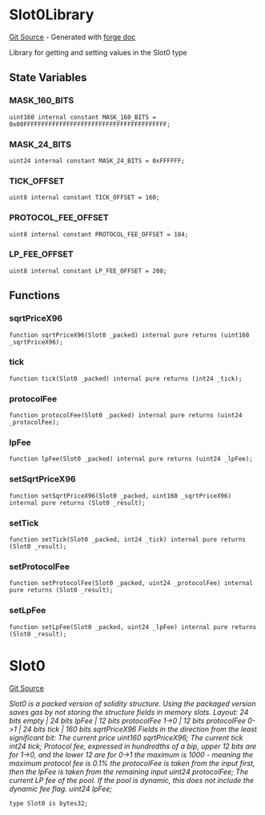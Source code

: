 # Slot0Library
[Git Source](https://github.com/uniswap/v4-core/blob/d4185626c68e29de37023e453623d44cb9c12b51/src/types/Slot0.sol) - Generated with [forge doc](https://book.getfoundry.sh/reference/forge/forge-doc)

Library for getting and setting values in the Slot0 type


## State Variables
### MASK_160_BITS

```solidity
uint160 internal constant MASK_160_BITS = 0x00FFFFFFFFFFFFFFFFFFFFFFFFFFFFFFFFFFFFFFFF;
```


### MASK_24_BITS

```solidity
uint24 internal constant MASK_24_BITS = 0xFFFFFF;
```


### TICK_OFFSET

```solidity
uint8 internal constant TICK_OFFSET = 160;
```


### PROTOCOL_FEE_OFFSET

```solidity
uint8 internal constant PROTOCOL_FEE_OFFSET = 184;
```


### LP_FEE_OFFSET

```solidity
uint8 internal constant LP_FEE_OFFSET = 208;
```


## Functions
### sqrtPriceX96


```solidity
function sqrtPriceX96(Slot0 _packed) internal pure returns (uint160 _sqrtPriceX96);
```

### tick


```solidity
function tick(Slot0 _packed) internal pure returns (int24 _tick);
```

### protocolFee


```solidity
function protocolFee(Slot0 _packed) internal pure returns (uint24 _protocolFee);
```

### lpFee


```solidity
function lpFee(Slot0 _packed) internal pure returns (uint24 _lpFee);
```

### setSqrtPriceX96


```solidity
function setSqrtPriceX96(Slot0 _packed, uint160 _sqrtPriceX96) internal pure returns (Slot0 _result);
```

### setTick


```solidity
function setTick(Slot0 _packed, int24 _tick) internal pure returns (Slot0 _result);
```

### setProtocolFee


```solidity
function setProtocolFee(Slot0 _packed, uint24 _protocolFee) internal pure returns (Slot0 _result);
```

### setLpFee


```solidity
function setLpFee(Slot0 _packed, uint24 _lpFee) internal pure returns (Slot0 _result);
```

# Slot0
[Git Source](https://github.com/uniswap/v4-core/blob/d4185626c68e29de37023e453623d44cb9c12b51/src/types/Slot0.sol)

*Slot0 is a packed version of solidity structure.
Using the packaged version saves gas by not storing the structure fields in memory slots.
Layout:
24 bits empty | 24 bits lpFee | 12 bits protocolFee 1->0 | 12 bits protocolFee 0->1 | 24 bits tick | 160 bits sqrtPriceX96
Fields in the direction from the least significant bit:
The current price
uint160 sqrtPriceX96;
The current tick
int24 tick;
Protocol fee, expressed in hundredths of a bip, upper 12 bits are for 1->0, and the lower 12 are for 0->1
the maximum is 1000 - meaning the maximum protocol fee is 0.1%
the protocolFee is taken from the input first, then the lpFee is taken from the remaining input
uint24 protocolFee;
The current LP fee of the pool. If the pool is dynamic, this does not include the dynamic fee flag.
uint24 lpFee;*


```solidity
type Slot0 is bytes32;
```

